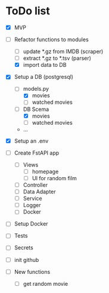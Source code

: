 # ToDo list

- [x] MVP


- [ ] Refactor functions to modules
  - [ ] update *.gz from IMDB (scraper)
  - [ ] extract *.gz to *.tsv (parser)
  - [x] import data to DB

- [x] Setup a DB (postgresql)
  - [ ] models.py
    - [x] movies
    - [ ] watched movies
  - [ ] DB Scema
    - [x] movies
    - [ ] watched movies
  - ...

- [x] Setup an .env

- [ ] Create FstAPI app
  - [ ] Views
    - [ ] homepage
    - [ ] UI for random film
  - [ ] Controller
  - [ ] Data Adapter
  - [ ] Service
  - [ ] Logger
  - [ ] Docker

- [ ] Setup Docker

- [ ] Tests

- [ ] Secrets

- [ ] init github

- [ ] New functions
  - [ ] get random movie